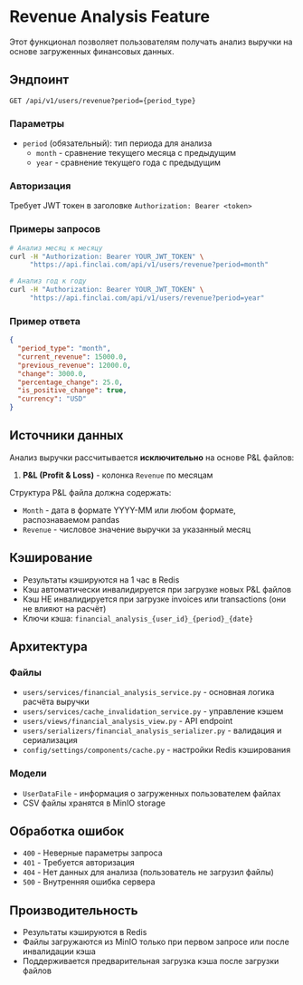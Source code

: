 # Revenue Analysis Feature

Этот функционал позволяет пользователям получать анализ выручки на основе загруженных финансовых данных.

## Эндпоинт

```
GET /api/v1/users/revenue?period={period_type}
```

### Параметры

- `period` (обязательный): тип периода для анализа
  - `month` - сравнение текущего месяца с предыдущим
  - `year` - сравнение текущего года с предыдущим

### Авторизация

Требует JWT токен в заголовке `Authorization: Bearer <token>`

### Примеры запросов

```bash
# Анализ месяц к месяцу
curl -H "Authorization: Bearer YOUR_JWT_TOKEN" \
     "https://api.finclai.com/api/v1/users/revenue?period=month"

# Анализ год к году
curl -H "Authorization: Bearer YOUR_JWT_TOKEN" \
     "https://api.finclai.com/api/v1/users/revenue?period=year"
```

### Пример ответа

```json
{
  "period_type": "month",
  "current_revenue": 15000.0,
  "previous_revenue": 12000.0,
  "change": 3000.0,
  "percentage_change": 25.0,
  "is_positive_change": true,
  "currency": "USD"
}
```

## Источники данных

Анализ выручки рассчитывается **исключительно** на основе P&L файлов:

1. **P&L (Profit & Loss)** - колонка `Revenue` по месяцам

Структура P&L файла должна содержать:
- `Month` - дата в формате YYYY-MM или любом формате, распознаваемом pandas
- `Revenue` - числовое значение выручки за указанный месяц

## Кэширование

- Результаты кэшируются на 1 час в Redis
- Кэш автоматически инвалидируется при загрузке новых P&L файлов
- Кэш НЕ инвалидируется при загрузке invoices или transactions (они не влияют на расчёт)
- Ключи кэша: `financial_analysis_{user_id}_{period}_{date}`

## Архитектура

### Файлы

- `users/services/financial_analysis_service.py` - основная логика расчёта выручки
- `users/services/cache_invalidation_service.py` - управление кэшем
- `users/views/financial_analysis_view.py` - API endpoint
- `users/serializers/financial_analysis_serializer.py` - валидация и сериализация
- `config/settings/components/cache.py` - настройки Redis кэширования

### Модели

- `UserDataFile` - информация о загруженных пользователем файлах
- CSV файлы хранятся в MinIO storage

## Обработка ошибок

- `400` - Неверные параметры запроса
- `401` - Требуется авторизация
- `404` - Нет данных для анализа (пользователь не загрузил файлы)
- `500` - Внутренняя ошибка сервера

## Производительность

- Результаты кэшируются в Redis
- Файлы загружаются из MinIO только при первом запросе или после инвалидации кэша
- Поддерживается предварительная загрузка кэша после загрузки файлов